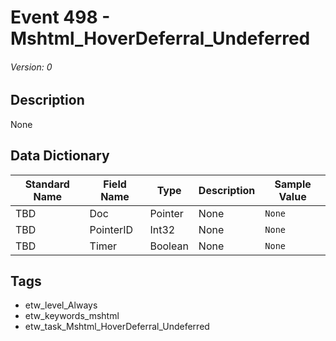 # Event 498 - Mshtml_HoverDeferral_Undeferred
###### Version: 0

## Description
None

## Data Dictionary
|Standard Name|Field Name|Type|Description|Sample Value|
|---|---|---|---|---|
|TBD|Doc|Pointer|None|`None`|
|TBD|PointerID|Int32|None|`None`|
|TBD|Timer|Boolean|None|`None`|

## Tags
* etw_level_Always
* etw_keywords_mshtml
* etw_task_Mshtml_HoverDeferral_Undeferred